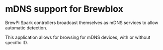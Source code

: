 # mDNS support for Brewblox

BrewPi Spark controllers broadcast themselves as mDNS services to allow automatic detection.

This application allows for browsing for mDNS devices, with or without specific ID.

